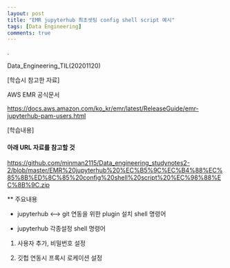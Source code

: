 ```yaml
---
layout: post
title: "EMR jupyterhub 최초셋팅 config shell script 예시"
tags: [Data Engineering]
comments: true
---
```


.

Data_Engineering_TIL(20201120)

[학습시 참고한 자료]

AWS EMR 공식문서

https://docs.aws.amazon.com/ko_kr/emr/latest/ReleaseGuide/emr-jupyterhub-pam-users.html

[학습내용]

#### 아래 URL 자료를 참고할 것 

https://github.com/minman2115/Data_engineering_studynotes2-2/blob/master/EMR%20jupyterhub%20%EC%B5%9C%EC%B4%88%EC%85%8B%ED%8C%85%20config%20shell%20script%20%EC%98%88%EC%8B%9C.zip

** 주요내용

- jupyterhub <--> git 연동을 위한 plugin 설치 shell 명령어

- jupyterhub 각종설정 shell 명령어

1) 사용자 추가, 비밀번호 설정

2) 깃헙 연동시 프록시 로케이션 설정